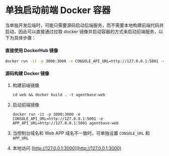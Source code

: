# 单独启动前端 Docker 容器

当单独开发后端时，可能只需要源码启动后端服务，而不需要本地构建前端代码并启动，因此可以直接通过拉取 docker 镜像并启动容器的方式来启动前端服务，以下为具体步骤：

#### 直接使用 DockerHub 镜像

```Bash
docker run -it -p 3000:3000 -e CONSOLE_API_URL=http://127.0.0.1:5001 -e APP_API_URL=http://127.0.0.1:5001 agent-base/agentbase-web:latest
```

#### 源码构建 Docker 镜像

1.  构建前端镜像

    ```
    cd web && docker build . -t agentbase-web
    ```
2.  启动前端镜像

    ```
    docker run -it -p 3000:3000 -e CONSOLE_API_URL=http://127.0.0.1:5001 -e APP_API_URL=http://127.0.0.1:5001 agentbase-web
    ```
3. 当控制台域名和 Web APP 域名不一致时，可单独设置 `CONSOLE_URL` 和 `APP_URL`
4. 本地访问 [http://127.0.0.1:3000](http://127.0.0.1:3000)
